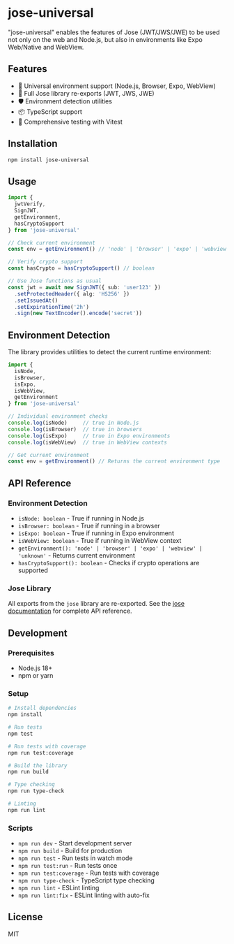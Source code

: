 # jose-universal
"jose-universal" enables the features of Jose (JWT/JWS/JWE) to be used not only on the web and Node.js, but also in environments like Expo Web/Native and WebView.

## Features

- 🔄 Universal environment support (Node.js, Browser, Expo, WebView)
- 🔐 Full Jose library re-exports (JWT, JWS, JWE)
- 🛡️ Environment detection utilities
- 📦 TypeScript support
- 🧪 Comprehensive testing with Vitest

## Installation

```bash
npm install jose-universal
```

## Usage

```typescript
import {
  jwtVerify,
  SignJWT,
  getEnvironment,
  hasCryptoSupport
} from 'jose-universal'

// Check current environment
const env = getEnvironment() // 'node' | 'browser' | 'expo' | 'webview' | 'unknown'

// Verify crypto support
const hasCrypto = hasCryptoSupport() // boolean

// Use Jose functions as usual
const jwt = await new SignJWT({ sub: 'user123' })
  .setProtectedHeader({ alg: 'HS256' })
  .setIssuedAt()
  .setExpirationTime('2h')
  .sign(new TextEncoder().encode('secret'))
```

## Environment Detection

The library provides utilities to detect the current runtime environment:

```typescript
import {
  isNode,
  isBrowser,
  isExpo,
  isWebView,
  getEnvironment
} from 'jose-universal'

// Individual environment checks
console.log(isNode)     // true in Node.js
console.log(isBrowser)  // true in browsers
console.log(isExpo)     // true in Expo environments
console.log(isWebView)  // true in WebView contexts

// Get current environment
const env = getEnvironment() // Returns the current environment type
```

## API Reference

### Environment Detection

- `isNode: boolean` - True if running in Node.js
- `isBrowser: boolean` - True if running in a browser
- `isExpo: boolean` - True if running in Expo environment
- `isWebView: boolean` - True if running in WebView context
- `getEnvironment(): 'node' | 'browser' | 'expo' | 'webview' | 'unknown'` - Returns current environment
- `hasCryptoSupport(): boolean` - Checks if crypto operations are supported

### Jose Library

All exports from the `jose` library are re-exported. See the [jose documentation](https://github.com/panva/jose) for complete API reference.

## Development

### Prerequisites

- Node.js 18+
- npm or yarn

### Setup

```bash
# Install dependencies
npm install

# Run tests
npm test

# Run tests with coverage
npm run test:coverage

# Build the library
npm run build

# Type checking
npm run type-check

# Linting
npm run lint
```

### Scripts

- `npm run dev` - Start development server
- `npm run build` - Build for production
- `npm run test` - Run tests in watch mode
- `npm run test:run` - Run tests once
- `npm run test:coverage` - Run tests with coverage
- `npm run type-check` - TypeScript type checking
- `npm run lint` - ESLint linting
- `npm run lint:fix` - ESLint linting with auto-fix

## License

MIT
